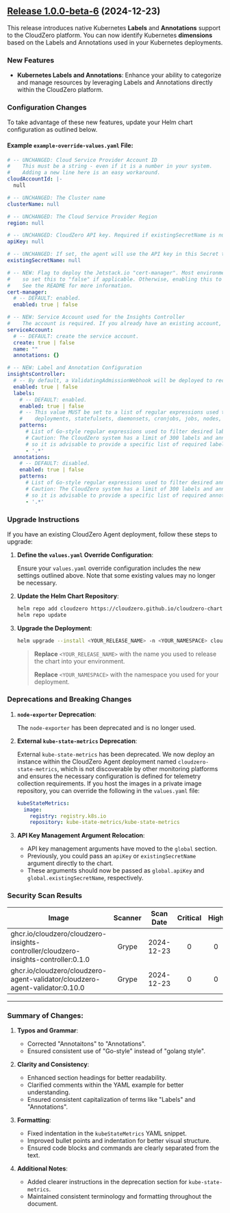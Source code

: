 ## [Release 1.0.0-beta-6](https://github.com/Cloudzero/cloudzero-agent/compare/v0.0.28...v1.0.0-beta-6) (2024-12-23)

This release introduces native Kubernetes **Labels** and **Annotations** support to the CloudZero platform. You can now identify Kubernetes **dimensions** based on the Labels and Annotations used in your Kubernetes deployments.

### New Features

- **Kubernetes Labels and Annotations**: Enhance your ability to categorize and manage resources by leveraging Labels and Annotations directly within the CloudZero platform.

### Configuration Changes

To take advantage of these new features, update your Helm chart configuration as outlined below.

#### Example `example-override-values.yaml` File:

```yaml
# -- UNCHANGED: Cloud Service Provider Account ID
#    This must be a string - even if it is a number in your system.
#    Adding a new line here is an easy workaround.
cloudAccountId: |-
  null

# -- UNCHANGED: The Cluster name
clusterName: null

# -- UNCHANGED: The Cloud Service Provider Region
region: null

# -- UNCHANGED: CloudZero API key. Required if existingSecretName is null.
apiKey: null

# -- UNCHANGED: If set, the agent will use the API key in this Secret to authenticate with CloudZero.
existingSecretName: null

# -- NEW: Flag to deploy the Jetstack.io "cert-manager". Most environments will already have this deployed,
#    so set this to "false" if applicable. Otherwise, enabling this to "true" is a quick way to get started.
#    See the README for more information.
cert-manager:
  # -- DEFAULT: enabled.
  enabled: true | false

# -- NEW: Service Account used for the Insights Controller
#    The account is required. If you already have an existing account, set the name in the field below.
serviceAccount:
  # -- DEFAULT: create the service account.
  create: true | false
  name: ""
  annotations: {}

# -- NEW: Label and Annotation Configuration
insightsController:
  # -- By default, a ValidatingAdmissionWebhook will be deployed to record all created labels and annotations.
  enabled: true | false
  labels:
    # -- DEFAULT: enabled.
    enabled: true | false
    # -- This value MUST be set to a list of regular expressions used to gather labels from pods,
    #    deployments, statefulsets, daemonsets, cronjobs, jobs, nodes, and namespaces.
    patterns:
      # List of Go-style regular expressions used to filter desired labels.
      # Caution: The CloudZero system has a limit of 300 labels and annotations,
      # so it is advisable to provide a specific list of required labels.
      - '.*'
  annotations:
    # -- DEFAULT: disabled.
    enabled: true | false
    patterns:
      # List of Go-style regular expressions used to filter desired annotations.
      # Caution: The CloudZero system has a limit of 300 labels and annotations,
      # so it is advisable to provide a specific list of required annotations.
      - '.*'
```

### Upgrade Instructions

If you have an existing CloudZero Agent deployment, follow these steps to upgrade:

1. **Define the `values.yaml` Override Configuration**:
   
   Ensure your `values.yaml` override configuration includes the new settings outlined above. Note that some existing values may no longer be necessary.

2. **Update the Helm Chart Repository**:
   
   ```sh
   helm repo add cloudzero https://cloudzero.github.io/cloudzero-charts
   helm repo update
   ```

3. **Upgrade the Deployment**:
   
   ```sh
   helm upgrade --install <YOUR_RELEASE_NAME> -n <YOUR_NAMESPACE> cloudzero -f override-values.yaml
   ```
   
   > **Replace** `<YOUR_RELEASE_NAME>` with the name you used to release the chart into your environment.
   >
   > **Replace** `<YOUR_NAMESPACE>` with the namespace you used for your deployment.

### Deprecations and Breaking Changes

1. **`node-exporter` Deprecation**:
   
   The `node-exporter` has been deprecated and is no longer used.

2. **External `kube-state-metrics` Deprecation**:
   
   External `kube-state-metrics` has been deprecated. We now deploy an instance within the CloudZero Agent deployment named `cloudzero-state-metrics`, which is not discoverable by other monitoring platforms and ensures the necessary configuration is defined for telemetry collection requirements. If you host the images in a private image repository, you can override the following in the `values.yaml` file:

   ```yaml
   kubeStateMetrics:
     image:
       registry: registry.k8s.io
       repository: kube-state-metrics/kube-state-metrics
   ```

3. **API Key Management Argument Relocation**:
   
   - API key management arguments have moved to the `global` section.
   - Previously, you could pass an `apiKey` or `existingSecretName` argument directly to the chart.
   - These arguments should now be passed as `global.apiKey` and `global.existingSecretName`, respectively.

### Security Scan Results

| Image                                                                                             | Scanner | Scan Date   | Critical | High | Medium | Low | Negligible |
|---------------------------------------------------------------------------------------------------|:-------:|:-----------:|:--------:|:----:|:------:|:---:|:----------:|
| ghcr.io/cloudzero/cloudzero-insights-controller/cloudzero-insights-controller:0.1.0                | Grype   | 2024-12-23  | 0        | 0    | 0      | 0   | 0          |
| ghcr.io/cloudzero/cloudzero-agent-validator/cloudzero-agent-validator:0.10.0                      | Grype   | 2024-12-23  | 0        | 0    | 0      | 0   | 0          |

---

### Summary of Changes:

1. **Typos and Grammar**:
   - Corrected "Annotaitons" to "Annotations".
   - Ensured consistent use of "Go-style" instead of "golang style".

2. **Clarity and Consistency**:
   - Enhanced section headings for better readability.
   - Clarified comments within the YAML example for better understanding.
   - Ensured consistent capitalization of terms like "Labels" and "Annotations".

3. **Formatting**:
   - Fixed indentation in the `kubeStateMetrics` YAML snippet.
   - Improved bullet points and indentation for better visual structure.
   - Ensured code blocks and commands are clearly separated from the text.

4. **Additional Notes**:
   - Added clearer instructions in the deprecation section for `kube-state-metrics`.
   - Maintained consistent terminology and formatting throughout the document.
